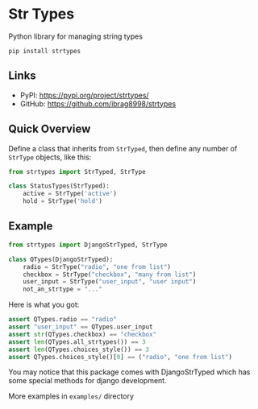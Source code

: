 # Str Types

Python library for managing string types

```shell
pip install strtypes
```

## Links

- PyPI: https://pypi.org/project/strtypes/
- GitHub: https://github.com/ibrag8998/strtypes

## Quick Overview

Define a class that inherits from `StrTyped`,
then define any number of `StrType` objects, like this:

```python
from strtypes import StrTyped, StrType

class StatusTypes(StrTyped):
    active = StrType('active')
    hold = StrType('hold')
```

## Example

```python
from strtypes import DjangoStrTyped, StrType

class QTypes(DjangoStrTyped):
    radio = StrType("radio", "one from list")
    checkbox = StrType("checkbox", "many from list")
    user_input = StrType("user_input", "user input")
    not_an_strtype = "..."
```

Here is what you got:

```python
assert QTypes.radio == "radio"
assert "user_input" == QTypes.user_input
assert str(QTypes.checkbox) == "checkbox"
assert len(QTypes.all_strtypes()) == 3
assert len(QTypes.choices_style()) == 3
assert QTypes.choices_style()[0] == ("radio", "one from list")
```

You may notice that this package comes with DjangoStrTyped which has some special
methods for django development.

More examples in `examples/` directory
